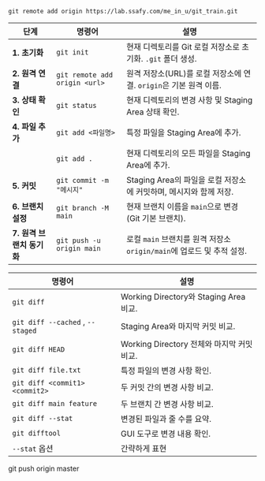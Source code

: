 ```git
git remote add origin https://lab.ssafy.com/me_in_u/git_train.git
```

| 단계                | 명령어                           | 설명                                                |
| ----------------- | ----------------------------- | ------------------------------------------------- |
| **1. 초기화**        | `git init`                    | 현재 디렉토리를 Git 로컬 저장소로 초기화. `.git` 폴더 생성.           |
| **2. 원격 연결**      | `git remote add origin <url>` | 원격 저장소(URL)를 로컬 저장소에 연결. `origin`은 기본 원격 이름.      |
| **3. 상태 확인**      | `git status`                  | 현재 디렉토리의 변경 사항 및 Staging Area 상태 확인.              |
| **4. 파일 추가**      | `git add <파일명>`               | 특정 파일을 Staging Area에 추가.                          |
|                   | `git add .`                   | 현재 디렉토리의 모든 파일을 Staging Area에 추가.                 |
| **5. 커밋**         | `git commit -m "메시지"`         | Staging Area의 파일을 로컬 저장소에 커밋하며, 메시지와 함께 저장.       |
| **6. 브랜치 설정**     | `git branch -M main`          | 현재 브랜치 이름을 `main`으로 변경 (Git 기본 브랜치).              |
| **7. 원격 브랜치 동기화** | `git push -u origin main`     | 로컬 `main` 브랜치를 원격 저장소 `origin/main`에 업로드 및 추적 설정. |


| 명령어                              | 설명                                  |
| -------------------------------- | ----------------------------------- |
| `git diff`                       | Working Directory와 Staging Area 비교. |
| `git diff --cached` , `--staged` | Staging Area와 마지막 커밋 비교.            |
| `git diff HEAD`                  | Working Directory 전체와 마지막 커밋 비교.    |
| `git diff file.txt`              | 특정 파일의 변경 사항 확인.                    |
| `git diff <commit1> <commit2>`   | 두 커밋 간의 변경 사항 비교.                   |
| `git diff main feature`          | 두 브랜치 간 변경 사항 비교.                   |
| `git diff --stat`                | 변경된 파일과 줄 수를 요약.                    |
| `git difftool`                   | GUI 도구로 변경 내용 확인.                   |
| `--stat` 옵션                      | 간략하게 표현                             |
git push origin master